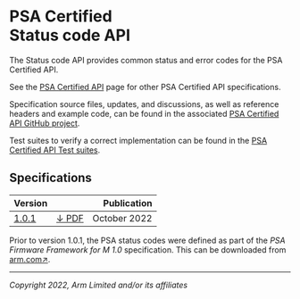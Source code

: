 <!--
SPDX-FileCopyrightText: Copyright 2022 Arm Limited and/or its affiliates <open-source-office@arm.com>
SPDX-License-Identifier: CC-BY-SA-4.0
-->

# PSA Certified<br />Status code API

The Status code API provides common status and error codes for the PSA Certified API.

See the [PSA Certified API][psa-api] page for other PSA Certified API specifications.

Specification source files, updates, and discussions, as well as reference headers and example code, can be found in the associated [PSA Certified API GitHub project][psa-api-gh].

Test suites to verify a correct implementation can be found in the [PSA Certified API Test suites][psa-api-ats].

[psa-api]:          ../
[psa-api-gh]:       https://github.com/arm-software/psa-api
[psa-api-ats]:      https://github.com/ARM-software/psa-arch-tests/tree/main/api-tests/dev_apis

## Specifications

Version | | Publication
-|-|-:
[1.0.1][1-0-html] | [&darr; PDF][1-0-pdf] | October 2022

Prior to version 1.0.1, the PSA status codes were defined as part of the *PSA Firmware Framework for M 1.0* specification. This can be downloaded from [arm.com&#8599;][ffm-1-0-pdf].

[1-0-html]:             1.0/
[1-0-pdf]:              1.0/IHI0097-PSA_Certified_Status_code_API-1.0.1.pdf
[ffm-1-0-pdf]:          https://developer.arm.com/-/media/Files/pdf/PlatformSecurityArchitecture/Architect/DEN0063-PSA_Firmware_Framework-1.0.0-2.pdf

----

*Copyright 2022, Arm Limited and/or its affiliates*
